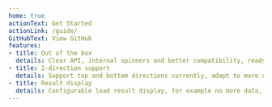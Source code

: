 ```yaml
---
home: true
actionText: Get Started
actionLink: /guide/
GitHubText: View GitHub
features:
- title: Out of the box
  details: Clear API, internal spinners and better compatibility, ready for production immediately
- title: 2-direction support
  details: Support top and bottom directions currently, adapt to more different scenes
- title: Result display
  details: Configurable load result display, for example no more data, no results and etc
---
```

